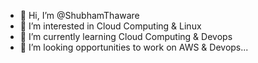 - 👋 Hi, I’m @ShubhamThaware
- 👀 I’m interested in Cloud Computing & Linux
- 🌱 I’m currently learning Cloud Computing & Devops 
- 💞️ I’m looking opportunities to work on AWS & Devops...


<!---
ShubhamThaware/ShubhamThaware is a ✨ special ✨ repository because its `README.md` (this file) appears on your GitHub profile.
You can click the Preview link to take a look at your changes.
--->
